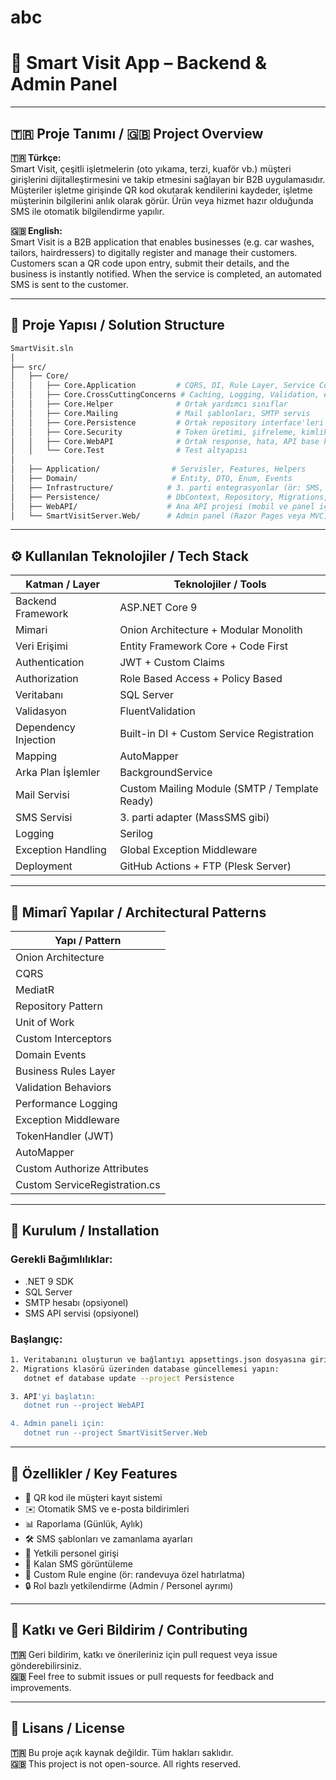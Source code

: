 # abc

# 🧾 Smart Visit App – Backend & Admin Panel

---

## 🇹🇷 Proje Tanımı / 🇬🇧 Project Overview

**🇹🇷 Türkçe:**  
Smart Visit, çeşitli işletmelerin (oto yıkama, terzi, kuaför vb.) müşteri girişlerini dijitalleştirmesini ve takip etmesini sağlayan bir B2B uygulamasıdır. Müşteriler işletme girişinde QR kod okutarak kendilerini kaydeder, işletme müşterinin bilgilerini anlık olarak görür. Ürün veya hizmet hazır olduğunda SMS ile otomatik bilgilendirme yapılır.

**🇬🇧 English:**  
Smart Visit is a B2B application that enables businesses (e.g. car washes, tailors, hairdressers) to digitally register and manage their customers. Customers scan a QR code upon entry, submit their details, and the business is instantly notified. When the service is completed, an automated SMS is sent to the customer.

---

## 🧩 Proje Yapısı / Solution Structure

```bash
SmartVisit.sln
│
├── src/
│   ├── Core/
│   │   ├── Core.Application         # CQRS, DI, Rule Layer, Service Contracts
│   │   ├── Core.CrossCuttingConcerns # Caching, Logging, Validation, etc.
│   │   ├── Core.Helper              # Ortak yardımcı sınıflar
│   │   ├── Core.Mailing             # Mail şablonları, SMTP servis
│   │   ├── Core.Persistence         # Ortak repository interface'leri
│   │   ├── Core.Security            # Token üretimi, şifreleme, kimlik yönetimi
│   │   ├── Core.WebAPI              # Ortak response, hata, API base katmanı
│   │   └── Core.Test                # Test altyapısı
│
│   ├── Application/                # Servisler, Features, Helpers
│   ├── Domain/                     # Entity, DTO, Enum, Events
│   ├── Infrastructure/            # 3. parti entegrasyonlar (ör: SMS, Tatil API)
│   ├── Persistence/               # DbContext, Repository, Migrations, Interceptor, SmsSettings
│   ├── WebAPI/                    # Ana API projesi (mobil ve panel için)
│   └── SmartVisitServer.Web/      # Admin panel (Razor Pages veya MVC)
```

---

## ⚙️ Kullanılan Teknolojiler / Tech Stack

| Katman / Layer       | Teknolojiler / Tools                          |
| -------------------- | --------------------------------------------- |
| Backend Framework    | ASP.NET Core 9                                |
| Mimari               | Onion Architecture + Modular Monolith         |
| Veri Erişimi         | Entity Framework Core + Code First            |
| Authentication       | JWT + Custom Claims                           |
| Authorization        | Role Based Access + Policy Based              |
| Veritabanı           | SQL Server                                    |
| Validasyon           | FluentValidation                              |
| Dependency Injection | Built-in DI + Custom Service Registration     |
| Mapping              | AutoMapper                                    |
| Arka Plan İşlemler   | BackgroundService                             |
| Mail Servisi         | Custom Mailing Module (SMTP / Template Ready) |
| SMS Servisi          | 3. parti adapter (MassSMS gibi)               |
| Logging              | Serilog                                       |
| Exception Handling   | Global Exception Middleware                   |
| Deployment           | GitHub Actions + FTP (Plesk Server)           |

---

## 🧠 Mimarî Yapılar / Architectural Patterns

| Yapı / Pattern                |
| ----------------------------- |
| Onion Architecture            |
| CQRS                          |
| MediatR                       |
| Repository Pattern            |
| Unit of Work                  |
| Custom Interceptors           |
| Domain Events                 |
| Business Rules Layer          |
| Validation Behaviors          |
| Performance Logging           |
| Exception Middleware          |
| TokenHandler (JWT)            |
| AutoMapper                    |
| Custom Authorize Attributes   |
| Custom ServiceRegistration.cs |

---

## 🚀 Kurulum / Installation

### Gerekli Bağımlılıklar:

- .NET 9 SDK
- SQL Server
- SMTP hesabı (opsiyonel)
- SMS API servisi (opsiyonel)

### Başlangıç:

```bash
1. Veritabanını oluşturun ve bağlantıyı appsettings.json dosyasına girin
2. Migrations klasörü üzerinden database güncellemesi yapın:
   dotnet ef database update --project Persistence

3. API'yi başlatın:
   dotnet run --project WebAPI

4. Admin paneli için:
   dotnet run --project SmartVisitServer.Web
```

---

## 📌 Özellikler / Key Features

- 📲 QR kod ile müşteri kayıt sistemi
- ✉️ Otomatik SMS ve e-posta bildirimleri
- 📊 Raporlama (Günlük, Aylık)
- 🛠️ SMS şablonları ve zamanlama ayarları
- 👤 Yetkili personel girişi
- 🧾 Kalan SMS görüntüleme
- 🧠 Custom Rule engine (ör: randevuya özel hatırlatma)
- 🔒 Rol bazlı yetkilendirme (Admin / Personel ayrımı)

---

## 🤝 Katkı ve Geri Bildirim / Contributing

**🇹🇷** Geri bildirim, katkı ve önerileriniz için pull request veya issue gönderebilirsiniz.  
**🇬🇧** Feel free to submit issues or pull requests for feedback and improvements.

---

## 📄 Lisans / License

**🇹🇷** Bu proje açık kaynak değildir. Tüm hakları saklıdır.  
**🇬🇧** This project is not open-source. All rights reserved.
